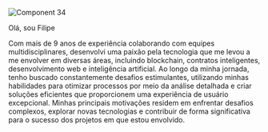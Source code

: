 ![Component 34](https://github.com/FilipeLiima/FilipeLiima/assets/131200594/2ad282e0-48c1-4790-8ee4-17ca24d8bfe7)

Olá, sou Filipe

Com mais de 9 anos de experiência colaborando com equipes multidisciplinares, desenvolvi uma paixão pela tecnologia que me levou a me envolver em diversas áreas, incluindo blockchain, contratos inteligentes, desenvolvimento web e inteligência artificial. Ao longo da minha jornada, tenho buscado constantemente desafios estimulantes, utilizando minhas habilidades para otimizar processos por meio da análise detalhada e criar soluções eficientes que proporcionem uma experiência de usuário excepcional. Minhas principais motivações residem em enfrentar desafios complexos, explorar novas tecnologias e contribuir de forma significativa para o sucesso dos projetos em que estou envolvido. 
